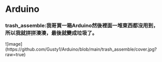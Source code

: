 <h1>Arduino</h1>
<h3>trash_assemble:我哥買一箱Arduino然後裡面一堆東西都沒用到，所以我就拼拼湊湊，最後就變成垃圾了。</h3>
![image](https://github.com/Gusty1/Arduino/blob/main/trash_assemble/cover.jpg?raw=true)

